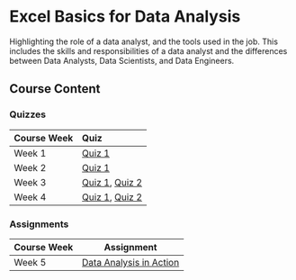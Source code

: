 
# Excel Basics for Data Analysis

Highlighting the role of a data analyst, and the tools used in the job. This includes the skills and responsibilities of a data analyst and the differences between Data Analysts, Data Scientists, and Data Engineers.

## Course Content

### Quizzes

| Course Week | Quiz|
| :--- | :--- |
| Week 1 | [Quiz 1](Quizzes/Introduction-to-spreadsheets-for-data-analysis.md) |
| Week 2 | [Quiz 1](Quizzes/Getting-started-using-spreadsheets.md) |
| Week 3 | [Quiz 1](Quizzes/Basics-of-data-quality-and-privacy.md), [Quiz 2](Cleaning-data.md) |
| Week 4 | [Quiz 1](Data-analysis-basics-filtering-and-sorting-data.md), [Quiz 2](Using-pivot-tables.md) |

### Assignments

| Course Week | Assignment|
| :--- | :---: |
| Week 5 | [Data Analysis in Action](Assignments/) |
